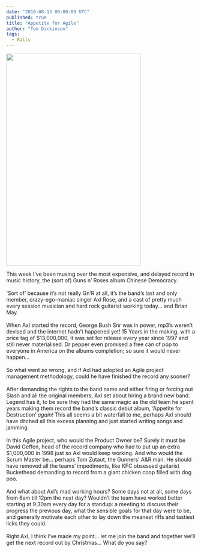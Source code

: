 ```yaml
---
date: "2010-08-13 00:00:00 UTC"
published: true
title: "Appetite for Agile"
author: "Tom Dickinson"
tags:
  - Rails
---
```


<p><img alt="" height="563" src="/uploads/Image/Appetite-for-Agile.jpg" width="358" /></p>
<p>This week I&rsquo;ve been musing over the most expensive, and delayed record in music history, the (sort of) Guns n&rsquo; Roses album Chinese Democracy.<br />
<br />
&lsquo;Sort of&rsquo; because it&rsquo;s not really Gn&rsquo;R at all, it&rsquo;s the band&rsquo;s last and only member, crazy-ego-maniac singer Axl Rose, and a cast of pretty much every session musician and hard rock guitarist working today... and Brian May.<br />
<br />
When Axl started the record, George Bush Snr was in power, mp3&rsquo;s weren&rsquo;t devised and the internet hadn&rsquo;t happened yet! 15 Years in the making, with a price tag of $13,000,000, it was set for release every year since 1997 and still never materialised. Dr pepper even promised a free can of pop to everyone in America on the albums completion; so sure it would never happen...<br />
<br />
So what went <em>so</em> wrong, and if Axl had adopted an Agile project management methodology, could he have finished the record any sooner?<br />
<br />
After demanding the rights to the band name and either firing or forcing out Slash and all the original members, Axl set about hiring a brand new band. Legend has it, to be sure they had the same magic as the old team he spent years making them record the band&rsquo;s classic debut album, &lsquo;Appetite for Destruction&rsquo; <em>again!</em> This all seems a bit waterfall to me, perhaps Axl should have ditched all this excess planning and just started writing songs and jamming.<br />
<br />
In this Agile project, who would the Product Owner be? Surely it must be David Geffen, head of the record company who had to put up an extra $1,000,000 in 1998 just so Axl would keep working. And who would the Scrum Master be... perhaps Tom Zutaut, the Gunners&rsquo; A&amp;R man. He should have removed all the teams&rsquo; impediments, like KFC obsessed guitarist Buckethead demanding to record from a giant chicken coop filled with dog poo.<br />
<br />
And what about Axl&rsquo;s mad working hours? Some days not at all, some days from 6am till 12pm the next day? Wouldn&rsquo;t the team have worked better starting at 9.30am every day for a standup: a meeting to discuss their progress the previous day, what the sensible goals for that day were to be, and generally motivate each other to lay down the meanest riffs and tastiest licks they could.<br />
<br />
Right Axl, I think I&rsquo;ve made my point... let me join the band and together we&rsquo;ll get the next record out by Christmas... What do you say?<br />
<br />
&nbsp;</p>

